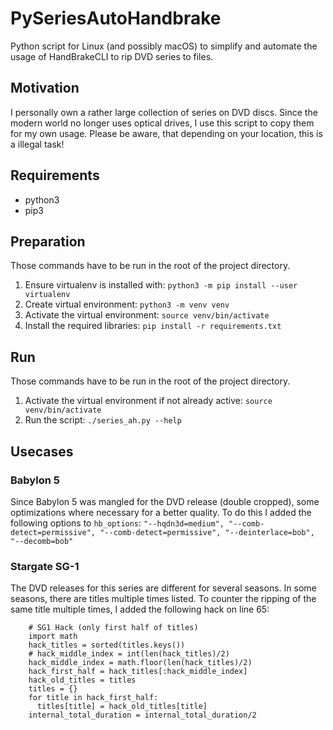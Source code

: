 # PySeriesAutoHandbrake

Python script for Linux (and possibly macOS) to simplify and automate the usage of HandBrakeCLI to rip DVD series to files.

## Motivation
I personally own a rather large collection of series on DVD discs. Since the modern
world no longer uses optical drives, I use this script to copy them for my own usage.
Please be aware, that depending on your location, this is a illegal task!

## Requirements
* python3
* pip3

## Preparation
Those commands have to be run in the root of the project directory.
1) Ensure virtualenv is installed with: `python3 -m pip install --user virtualenv`
2) Create virtual environment: `python3 -m venv venv`
3) Activate the virtual environment: `source venv/bin/activate`
3) Install the required libraries: `pip install -r requirements.txt`

## Run
Those commands have to be run in the root of the project directory.
1) Activate the virtual environment if not already active: `source venv/bin/activate`
2) Run the script: `./series_ah.py --help`

## Usecases
### Babylon 5
Since Babylon 5 was mangled for the DVD release (double cropped), some optimizations where necessary for a better quality.
To do this I added the following options to `hb_options`:
`"--hqdn3d=medium", "--comb-detect=permissive", "--comb-detect=permissive", "--deinterlace=bob", "--decomb=bob"`

### Stargate SG-1
The DVD releases for this series are different for several seasons. In some seasons, there are titles multiple times listed. To counter the ripping of the same title multiple times, I added the following hack on line 65:
```
    # SG1 Hack (only first half of titles)
    import math
    hack_titles = sorted(titles.keys())
    # hack_middle_index = int(len(hack_titles)/2)
    hack_middle_index = math.floor(len(hack_titles)/2)
    hack_first_half = hack_titles[:hack_middle_index]
    hack_old_titles = titles
    titles = {}
    for title in hack_first_half:
      titles[title] = hack_old_titles[title]
    internal_total_duration = internal_total_duration/2
```
